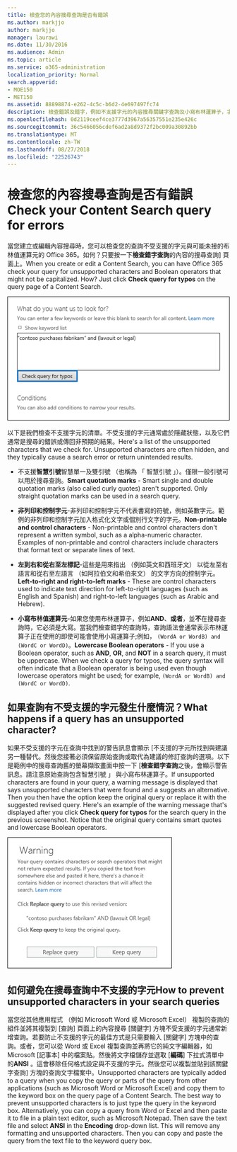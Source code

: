 ```yaml
---
title: 檢查您的內容搜尋查詢是否有錯誤
ms.author: markjjo
author: markjjo
manager: laurawi
ms.date: 11/30/2016
ms.audience: Admin
ms.topic: article
ms.service: o365-administration
localization_priority: Normal
search.appverid:
- MOE150
- MET150
ms.assetid: 88898874-e262-4c5c-b6d2-4e697497fc74
description: 檢查錯誤及錯字，例如不支援字元的內容搜尋關鍵字查詢及小寫布林運算子，才能執行搜尋。如果我們尋找錯誤，我們會建議修訂的查詢。
ms.openlocfilehash: 0d2119ceef4ce3777d3967a56357551e235e426c
ms.sourcegitcommit: 36c5466056cdef6ad2a8d9372f2bc009a30892bb
ms.translationtype: MT
ms.contentlocale: zh-TW
ms.lasthandoff: 08/27/2018
ms.locfileid: "22526743"
---
```

# <a name="check-your-content-search-query-for-errors"></a><span data-ttu-id="ae624-104">檢查您的內容搜尋查詢是否有錯誤</span><span class="sxs-lookup"><span data-stu-id="ae624-104">Check your Content Search query for errors</span></span>

<span data-ttu-id="ae624-p102">當您建立或編輯內容搜尋時，您可以檢查您的查詢不受支援的字元與可能未接的布林值運算元的 Office 365。如何？只要按一下**檢查錯字查詢**的內容的搜尋查詢] 頁面上。</span><span class="sxs-lookup"><span data-stu-id="ae624-p102">When you create or edit a Content Search, you can have Office 365 check your query for unsupported characters and Boolean operators that might not be capitalized. How? Just click **Check query for typos** on the query page of a Content Search.</span></span> 
  
![按一下 「 檢查查詢錯字"以檢查搜尋查詢不受支援的字元](media/e5314306-cfb2-481d-9b5c-13ce658156e7.png)
  
<span data-ttu-id="ae624-p103">以下是我們檢查不支援字元的清單。不受支援的字元通常處於隱藏狀態，以及它們通常是搜尋的錯誤或傳回非預期的結果。</span><span class="sxs-lookup"><span data-stu-id="ae624-p103">Here's a list of the unsupported characters that we check for. Unsupported characters are often hidden, and they typically cause a search error or return unintended results.</span></span>
  
- <span data-ttu-id="ae624-p104">不支援**智慧引號**智慧單一及雙引號 （也稱為 「 智慧引號 」）。僅限一般引號可以用於搜尋查詢。</span><span class="sxs-lookup"><span data-stu-id="ae624-p104">**Smart quotation marks** - Smart single and double quotation marks (also called curly quotes) aren't supported. Only straight quotation marks can be used in a search query.</span></span> 
    
- <span data-ttu-id="ae624-p105">**非列印和控制字元**-非列印和控制字元不代表書寫的符號，例如英數字元。範例的非列印和控制字元加入格式化文字或個別行文字的字元。</span><span class="sxs-lookup"><span data-stu-id="ae624-p105">**Non-printable and control characters** - Non-printable and control characters don't represent a written symbol, such as a alpha-numeric character. Examples of non-printable and control characters include characters that format text or separate lines of text.</span></span> 
    
- <span data-ttu-id="ae624-115">**左到右和從右至左標記**-這些是用來指出 （例如英文和西班牙文） 以從左至右語言和從右至左語言 （如阿拉伯文和希伯來文） 的文字方向的控制字元。</span><span class="sxs-lookup"><span data-stu-id="ae624-115">**Left-to-right and right-to-left marks** - These are control characters used to indicate text direction for left-to-right languages (such as English and Spanish) and right-to-left languages (such as Arabic and Hebrew).</span></span>
    
- <span data-ttu-id="ae624-p106">**小寫布林值運算元**-如果您使用布林運算子，例如**AND**、**或者**，並**不**在搜尋查詢時，它必須是大寫。當我們檢查錯字的查詢時，查詢語法會通常表示布林運算子正在使用的即使可能會使用小寫運算子;例如， `(WordA or WordB) and (WordC or WordD)`。</span><span class="sxs-lookup"><span data-stu-id="ae624-p106">**Lowercase Boolean operators** - If you use a Boolean operator, such as **AND**, **OR**, and **NOT** in a search query, it must be uppercase. When we check a query for typos, the query syntax will often indicate that a Boolean operator is being used even though lowercase operators might be used; for example,  `(WordA or WordB) and (WordC or WordD)`.</span></span>
    
## <a name="what-happens-if-a-query-has-an-unsupported-character"></a><span data-ttu-id="ae624-118">如果查詢有不受支援的字元發生什麼情況？</span><span class="sxs-lookup"><span data-stu-id="ae624-118">What happens if a query has an unsupported character?</span></span>

<span data-ttu-id="ae624-p107">如果不受支援的字元在查詢中找到的警告訊息會顯示 [不支援的字元所找到與建議另一種替代。然後您接著必須保留原始查詢或取代為建議的修訂查詢的選項。以下是範例中的搜尋查詢舊的螢幕擷取畫面中按一下 [**檢查錯字查詢**之後，會顯示警告訊息。請注意原始查詢包含智慧引號 」 與小寫布林運算子。</span><span class="sxs-lookup"><span data-stu-id="ae624-p107">If unsupported characters are found in your query, a warning message is displayed that says unsupported characters that were found and a suggests an alternative. Then you then have the option keep the original query or replace it with the suggested revised query. Here's an example of the warning message that's displayed after you click **Check query for typos** for the search query in the previous screenshot. Notice that the original query contains smart quotes and lowercase Boolean operators.</span></span> 
  
![警告訊息會顯示與針對您的查詢建議修訂](media/23214b30-8e52-412c-bd80-63fb1b3ed52d.png)
  
## <a name="how-to-prevent-unsupported-characters-in-your-search-queries"></a><span data-ttu-id="ae624-124">如何避免在搜尋查詢中不支援的字元</span><span class="sxs-lookup"><span data-stu-id="ae624-124">How to prevent unsupported characters in your search queries</span></span>

<span data-ttu-id="ae624-p108">當您從其他應用程式 （例如 Microsoft Word 或 Microsoft Excel） 複製的查詢的組件並將其複製到 [查詢] 頁面上的內容搜尋 [關鍵字] 方塊不受支援的字元通常新增查詢。若要防止不支援的字元的最佳方式是只需要輸入 [關鍵字] 方塊中的查詢。或者，您可以從 Word 或 Excel 複製查詢並再將它的純文字編輯器，如 Microsoft [記事本] 中的檔案貼。然後將文字檔儲存並選取 [**編碼**] 下拉式清單中的**ANSI** 。這會移除任何格式設定與不支援的字元。然後您可以複製並貼到該關鍵字查詢] 方塊的查詢文字檔案中。</span><span class="sxs-lookup"><span data-stu-id="ae624-p108">Unsupported characters are typically added to a query when you copy the query or parts of the query from other applications (such as Microsoft Word or Microsoft Excel) and copy them to the keyword box on the query page of a Content Search. The best way to prevent unsupported characters is to just type the query in the keyword box. Alternatively, you can copy a query from Word or Excel and then paste it to file in a plain text editor, such as Microsoft Notepad. Then save the text file and select **ANSI** in the **Encoding** drop-down list. This will remove any formatting and unsupported characters. Then you can copy and paste the query from the text file to the keyword query box.</span></span> 
